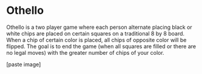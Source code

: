 # Othello

Othello is a two player game where each person alternate placing black or white chips are placed on certain squares on a traditional 8 by 8 board. When a chip of certain color is placed, all chips of opposite color will be flipped. The goal is to end the game (when all squares are filled or there are no legal moves) with the greater number of chips of your color.

[paste image]

